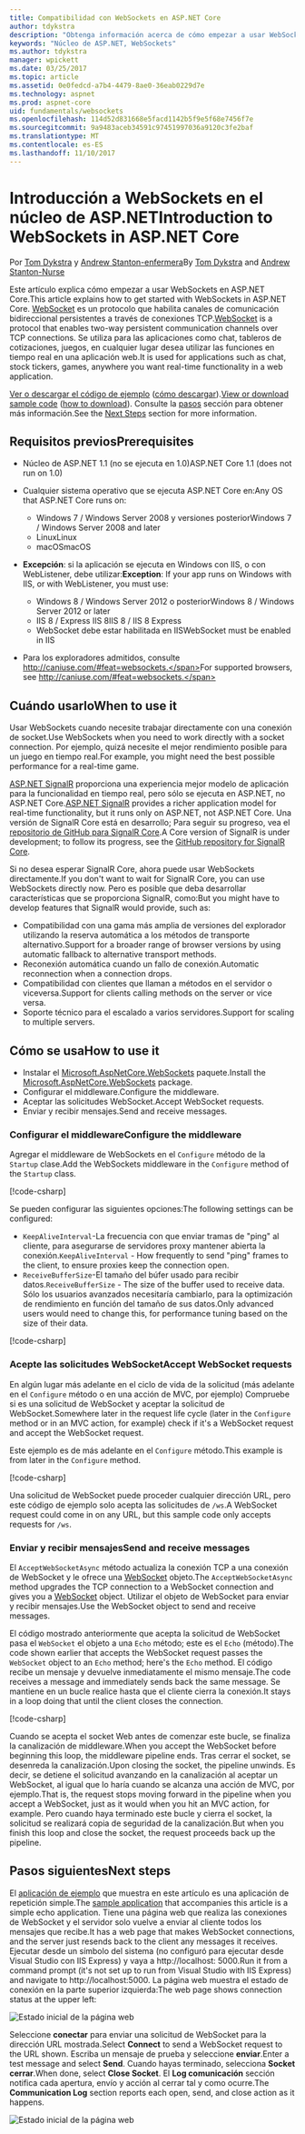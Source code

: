 ```yaml
---
title: Compatibilidad con WebSockets en ASP.NET Core
author: tdykstra
description: "Obtenga información acerca de cómo empezar a usar WebSockets en ASP.NET Core."
keywords: "Núcleo de ASP.NET, WebSockets"
ms.author: tdykstra
manager: wpickett
ms.date: 03/25/2017
ms.topic: article
ms.assetid: 0e0fedcd-a7b4-4479-8ae0-36eab0229d7e
ms.technology: aspnet
ms.prod: aspnet-core
uid: fundamentals/websockets
ms.openlocfilehash: 114d52d831668e5facd1142b5f9e5f68e7456f7e
ms.sourcegitcommit: 9a9483aceb34591c97451997036a9120c3fe2baf
ms.translationtype: MT
ms.contentlocale: es-ES
ms.lasthandoff: 11/10/2017
---
```

# <a name="introduction-to-websockets-in-aspnet-core"></a><span data-ttu-id="0accd-104">Introducción a WebSockets en el núcleo de ASP.NET</span><span class="sxs-lookup"><span data-stu-id="0accd-104">Introduction to WebSockets in ASP.NET Core</span></span>

<span data-ttu-id="0accd-105">Por [Tom Dykstra](https://github.com/tdykstra) y [Andrew Stanton-enfermera](https://github.com/anurse)</span><span class="sxs-lookup"><span data-stu-id="0accd-105">By [Tom Dykstra](https://github.com/tdykstra) and [Andrew Stanton-Nurse](https://github.com/anurse)</span></span>

<span data-ttu-id="0accd-106">Este artículo explica cómo empezar a usar WebSockets en ASP.NET Core.</span><span class="sxs-lookup"><span data-stu-id="0accd-106">This article explains how to get started with WebSockets in ASP.NET Core.</span></span> <span data-ttu-id="0accd-107">[WebSocket](https://wikipedia.org/wiki/WebSocket) es un protocolo que habilita canales de comunicación bidireccional persistentes a través de conexiones TCP.</span><span class="sxs-lookup"><span data-stu-id="0accd-107">[WebSocket](https://wikipedia.org/wiki/WebSocket) is a protocol that enables two-way persistent communication channels over TCP connections.</span></span> <span data-ttu-id="0accd-108">Se utiliza para las aplicaciones como chat, tableros de cotizaciones, juegos, en cualquier lugar desea utilizar las funciones en tiempo real en una aplicación web.</span><span class="sxs-lookup"><span data-stu-id="0accd-108">It is used for applications such as chat, stock tickers, games, anywhere you want real-time functionality in a web application.</span></span>

<span data-ttu-id="0accd-109">[Ver o descargar el código de ejemplo](https://github.com/aspnet/Docs/tree/master/aspnetcore/fundamentals/websockets/sample) ([cómo descargar](xref:tutorials/index#how-to-download-a-sample)).</span><span class="sxs-lookup"><span data-stu-id="0accd-109">[View or download sample code](https://github.com/aspnet/Docs/tree/master/aspnetcore/fundamentals/websockets/sample) ([how to download](xref:tutorials/index#how-to-download-a-sample)).</span></span> <span data-ttu-id="0accd-110">Consulte la [pasos](#next-steps) sección para obtener más información.</span><span class="sxs-lookup"><span data-stu-id="0accd-110">See the [Next Steps](#next-steps) section for more information.</span></span>


## <a name="prerequisites"></a><span data-ttu-id="0accd-111">Requisitos previos</span><span class="sxs-lookup"><span data-stu-id="0accd-111">Prerequisites</span></span>

* <span data-ttu-id="0accd-112">Núcleo de ASP.NET 1.1 (no se ejecuta en 1.0)</span><span class="sxs-lookup"><span data-stu-id="0accd-112">ASP.NET Core 1.1 (does not run on 1.0)</span></span>
* <span data-ttu-id="0accd-113">Cualquier sistema operativo que se ejecuta ASP.NET Core en:</span><span class="sxs-lookup"><span data-stu-id="0accd-113">Any OS that ASP.NET Core runs on:</span></span>
  
  * <span data-ttu-id="0accd-114">Windows 7 / Windows Server 2008 y versiones posterior</span><span class="sxs-lookup"><span data-stu-id="0accd-114">Windows 7 / Windows Server 2008 and later</span></span>
  * <span data-ttu-id="0accd-115">Linux</span><span class="sxs-lookup"><span data-stu-id="0accd-115">Linux</span></span>
  * <span data-ttu-id="0accd-116">macOS</span><span class="sxs-lookup"><span data-stu-id="0accd-116">macOS</span></span>

* <span data-ttu-id="0accd-117">**Excepción**: si la aplicación se ejecuta en Windows con IIS, o con WebListener, debe utilizar:</span><span class="sxs-lookup"><span data-stu-id="0accd-117">**Exception**: If your app runs on Windows with IIS, or with WebListener, you must use:</span></span>

  * <span data-ttu-id="0accd-118">Windows 8 / Windows Server 2012 o posterior</span><span class="sxs-lookup"><span data-stu-id="0accd-118">Windows 8 / Windows Server 2012 or later</span></span>
  * <span data-ttu-id="0accd-119">IIS 8 / Express IIS 8</span><span class="sxs-lookup"><span data-stu-id="0accd-119">IIS 8 / IIS 8 Express</span></span>
  * <span data-ttu-id="0accd-120">WebSocket debe estar habilitada en IIS</span><span class="sxs-lookup"><span data-stu-id="0accd-120">WebSocket must be enabled in IIS</span></span>

* <span data-ttu-id="0accd-121">Para los exploradores admitidos, consulte http://caniuse.com/#feat=websockets.</span><span class="sxs-lookup"><span data-stu-id="0accd-121">For supported browsers, see http://caniuse.com/#feat=websockets.</span></span>

## <a name="when-to-use-it"></a><span data-ttu-id="0accd-122">Cuándo usarlo</span><span class="sxs-lookup"><span data-stu-id="0accd-122">When to use it</span></span>

<span data-ttu-id="0accd-123">Usar WebSockets cuando necesite trabajar directamente con una conexión de socket.</span><span class="sxs-lookup"><span data-stu-id="0accd-123">Use WebSockets when you need to work directly with a socket connection.</span></span> <span data-ttu-id="0accd-124">Por ejemplo, quizá necesite el mejor rendimiento posible para un juego en tiempo real.</span><span class="sxs-lookup"><span data-stu-id="0accd-124">For example, you might need the best possible performance for a real-time game.</span></span>

<span data-ttu-id="0accd-125">[ASP.NET SignalR](https://docs.microsoft.com/aspnet/signalr/overview/getting-started/introduction-to-signalr) proporciona una experiencia mejor modelo de aplicación para la funcionalidad en tiempo real, pero sólo se ejecuta en ASP.NET, no ASP.NET Core.</span><span class="sxs-lookup"><span data-stu-id="0accd-125">[ASP.NET SignalR](https://docs.microsoft.com/aspnet/signalr/overview/getting-started/introduction-to-signalr) provides a richer application model for real-time functionality, but it runs only on ASP.NET, not ASP.NET Core.</span></span> <span data-ttu-id="0accd-126">Una versión de SignalR Core está en desarrollo; Para seguir su progreso, vea el [repositorio de GitHub para SignalR Core](https://github.com/aspnet/SignalR).</span><span class="sxs-lookup"><span data-stu-id="0accd-126">A Core version of SignalR is under development; to follow its progress, see the [GitHub repository for SignalR Core](https://github.com/aspnet/SignalR).</span></span>

<span data-ttu-id="0accd-127">Si no desea esperar SignalR Core, ahora puede usar WebSockets directamente.</span><span class="sxs-lookup"><span data-stu-id="0accd-127">If you don't want to wait for SignalR Core, you can use WebSockets directly now.</span></span> <span data-ttu-id="0accd-128">Pero es posible que deba desarrollar características que se proporciona SignalR, como:</span><span class="sxs-lookup"><span data-stu-id="0accd-128">But you might have to develop features that SignalR would provide, such as:</span></span>

* <span data-ttu-id="0accd-129">Compatibilidad con una gama más amplia de versiones del explorador utilizando la reserva automática a los métodos de transporte alternativo.</span><span class="sxs-lookup"><span data-stu-id="0accd-129">Support for a broader range of browser versions by using automatic fallback to alternative transport methods.</span></span>
* <span data-ttu-id="0accd-130">Reconexión automática cuando un fallo de conexión.</span><span class="sxs-lookup"><span data-stu-id="0accd-130">Automatic reconnection when a connection drops.</span></span>
* <span data-ttu-id="0accd-131">Compatibilidad con clientes que llaman a métodos en el servidor o viceversa.</span><span class="sxs-lookup"><span data-stu-id="0accd-131">Support for clients calling methods on the server or vice versa.</span></span>
* <span data-ttu-id="0accd-132">Soporte técnico para el escalado a varios servidores.</span><span class="sxs-lookup"><span data-stu-id="0accd-132">Support for scaling to multiple servers.</span></span>

## <a name="how-to-use-it"></a><span data-ttu-id="0accd-133">Cómo se usa</span><span class="sxs-lookup"><span data-stu-id="0accd-133">How to use it</span></span>

* <span data-ttu-id="0accd-134">Instalar el [Microsoft.AspNetCore.WebSockets](https://www.nuget.org/packages/Microsoft.AspNetCore.WebSockets/) paquete.</span><span class="sxs-lookup"><span data-stu-id="0accd-134">Install the [Microsoft.AspNetCore.WebSockets](https://www.nuget.org/packages/Microsoft.AspNetCore.WebSockets/) package.</span></span>
* <span data-ttu-id="0accd-135">Configurar el middleware.</span><span class="sxs-lookup"><span data-stu-id="0accd-135">Configure the middleware.</span></span>
* <span data-ttu-id="0accd-136">Aceptar las solicitudes WebSocket.</span><span class="sxs-lookup"><span data-stu-id="0accd-136">Accept WebSocket requests.</span></span>
* <span data-ttu-id="0accd-137">Enviar y recibir mensajes.</span><span class="sxs-lookup"><span data-stu-id="0accd-137">Send and receive messages.</span></span>

### <a name="configure-the-middleware"></a><span data-ttu-id="0accd-138">Configurar el middleware</span><span class="sxs-lookup"><span data-stu-id="0accd-138">Configure the middleware</span></span>

<span data-ttu-id="0accd-139">Agregar el middleware de WebSockets en el `Configure` método de la `Startup` clase.</span><span class="sxs-lookup"><span data-stu-id="0accd-139">Add the WebSockets middleware in the `Configure` method of the `Startup` class.</span></span>

[!code-csharp[](websockets/sample/Startup.cs?name=UseWebSockets)]

<span data-ttu-id="0accd-140">Se pueden configurar las siguientes opciones:</span><span class="sxs-lookup"><span data-stu-id="0accd-140">The following settings can be configured:</span></span>

* <span data-ttu-id="0accd-141">`KeepAliveInterval`-La frecuencia con que enviar tramas de "ping" al cliente, para asegurarse de servidores proxy mantener abierta la conexión.</span><span class="sxs-lookup"><span data-stu-id="0accd-141">`KeepAliveInterval` - How frequently to send "ping" frames to the client, to ensure proxies keep the connection open.</span></span>
* <span data-ttu-id="0accd-142">`ReceiveBufferSize`-El tamaño del búfer usado para recibir datos.</span><span class="sxs-lookup"><span data-stu-id="0accd-142">`ReceiveBufferSize` - The size of the buffer used to receive data.</span></span> <span data-ttu-id="0accd-143">Sólo los usuarios avanzados necesitaría cambiarlo, para la optimización de rendimiento en función del tamaño de sus datos.</span><span class="sxs-lookup"><span data-stu-id="0accd-143">Only advanced users would need to change this, for performance tuning based on the size of their data.</span></span>

[!code-csharp[](websockets/sample/Startup.cs?name=UseWebSocketsOptions)]

### <a name="accept-websocket-requests"></a><span data-ttu-id="0accd-144">Acepte las solicitudes WebSocket</span><span class="sxs-lookup"><span data-stu-id="0accd-144">Accept WebSocket requests</span></span>

<span data-ttu-id="0accd-145">En algún lugar más adelante en el ciclo de vida de la solicitud (más adelante en el `Configure` método o en una acción de MVC, por ejemplo) Compruebe si es una solicitud de WebSocket y aceptar la solicitud de WebSocket.</span><span class="sxs-lookup"><span data-stu-id="0accd-145">Somewhere later in the request life cycle (later in the `Configure` method or in an MVC action, for example) check if it's a WebSocket request and accept the WebSocket request.</span></span>

<span data-ttu-id="0accd-146">Este ejemplo es de más adelante en el `Configure` método.</span><span class="sxs-lookup"><span data-stu-id="0accd-146">This example is from later in the `Configure` method.</span></span>

[!code-csharp[](websockets/sample/Startup.cs?name=AcceptWebSocket&highlight=7)]

<span data-ttu-id="0accd-147">Una solicitud de WebSocket puede proceder cualquier dirección URL, pero este código de ejemplo solo acepta las solicitudes de `/ws`.</span><span class="sxs-lookup"><span data-stu-id="0accd-147">A WebSocket request could come in on any URL, but this sample code only accepts requests for `/ws`.</span></span>

### <a name="send-and-receive-messages"></a><span data-ttu-id="0accd-148">Enviar y recibir mensajes</span><span class="sxs-lookup"><span data-stu-id="0accd-148">Send and receive messages</span></span>

<span data-ttu-id="0accd-149">El `AcceptWebSocketAsync` método actualiza la conexión TCP a una conexión de WebSocket y le ofrece una [WebSocket](https://docs.microsoft.com/dotnet/core/api/system.net.websockets.websocket) objeto.</span><span class="sxs-lookup"><span data-stu-id="0accd-149">The `AcceptWebSocketAsync` method upgrades the TCP connection to a WebSocket connection and gives you a [WebSocket](https://docs.microsoft.com/dotnet/core/api/system.net.websockets.websocket) object.</span></span> <span data-ttu-id="0accd-150">Utilizar el objeto de WebSocket para enviar y recibir mensajes.</span><span class="sxs-lookup"><span data-stu-id="0accd-150">Use the WebSocket object to send and receive messages.</span></span>

<span data-ttu-id="0accd-151">El código mostrado anteriormente que acepta la solicitud de WebSocket pasa el `WebSocket` el objeto a una `Echo` método; este es el `Echo` (método).</span><span class="sxs-lookup"><span data-stu-id="0accd-151">The code shown earlier that accepts the WebSocket request passes the `WebSocket` object to an `Echo` method; here's the `Echo` method.</span></span> <span data-ttu-id="0accd-152">El código recibe un mensaje y devuelve inmediatamente el mismo mensaje.</span><span class="sxs-lookup"><span data-stu-id="0accd-152">The code receives a message and immediately sends back the same message.</span></span> <span data-ttu-id="0accd-153">Se mantiene en un bucle realice hasta que el cliente cierra la conexión.</span><span class="sxs-lookup"><span data-stu-id="0accd-153">It stays in a loop doing that until the client closes the connection.</span></span> 

[!code-csharp[](websockets/sample/Startup.cs?name=Echo)]

<span data-ttu-id="0accd-154">Cuando se acepta el socket Web antes de comenzar este bucle, se finaliza la canalización de middleware.</span><span class="sxs-lookup"><span data-stu-id="0accd-154">When you accept the WebSocket before beginning this loop, the middleware pipeline ends.</span></span>  <span data-ttu-id="0accd-155">Tras cerrar el socket, se desenreda la canalización.</span><span class="sxs-lookup"><span data-stu-id="0accd-155">Upon closing the socket, the pipeline unwinds.</span></span> <span data-ttu-id="0accd-156">Es decir, se detiene el solicitud avanzando en la canalización al aceptar un WebSocket, al igual que lo haría cuando se alcanza una acción de MVC, por ejemplo.</span><span class="sxs-lookup"><span data-stu-id="0accd-156">That is, the request stops moving forward in the pipeline when you accept a WebSocket, just as it would when you hit an MVC action, for example.</span></span>  <span data-ttu-id="0accd-157">Pero cuando haya terminado este bucle y cierra el socket, la solicitud se realizará copia de seguridad de la canalización.</span><span class="sxs-lookup"><span data-stu-id="0accd-157">But when you finish this loop and close the socket, the request proceeds back up the pipeline.</span></span>

## <a name="next-steps"></a><span data-ttu-id="0accd-158">Pasos siguientes</span><span class="sxs-lookup"><span data-stu-id="0accd-158">Next steps</span></span>

<span data-ttu-id="0accd-159">El [aplicación de ejemplo](https://github.com/aspnet/Docs/tree/master/aspnetcore/fundamentals/websockets/sample) que muestra en este artículo es una aplicación de repetición simple.</span><span class="sxs-lookup"><span data-stu-id="0accd-159">The [sample application](https://github.com/aspnet/Docs/tree/master/aspnetcore/fundamentals/websockets/sample) that accompanies this article is a simple echo application.</span></span> <span data-ttu-id="0accd-160">Tiene una página web que realiza las conexiones de WebSocket y el servidor solo vuelve a enviar al cliente todos los mensajes que recibe.</span><span class="sxs-lookup"><span data-stu-id="0accd-160">It has a web page that makes WebSocket connections, and the server just resends back to the client any messages it receives.</span></span> <span data-ttu-id="0accd-161">Ejecutar desde un símbolo del sistema (no configuró para ejecutar desde Visual Studio con IIS Express) y vaya a http://localhost: 5000.</span><span class="sxs-lookup"><span data-stu-id="0accd-161">Run it from a command prompt (it's not set up to run from Visual Studio with IIS Express) and navigate to http://localhost:5000.</span></span> <span data-ttu-id="0accd-162">La página web muestra el estado de conexión en la parte superior izquierda:</span><span class="sxs-lookup"><span data-stu-id="0accd-162">The web page shows connection status at the upper left:</span></span>

![Estado inicial de la página web](websockets/_static/start.png)

<span data-ttu-id="0accd-164">Seleccione **conectar** para enviar una solicitud de WebSocket para la dirección URL mostrada.</span><span class="sxs-lookup"><span data-stu-id="0accd-164">Select **Connect** to send a WebSocket request to the URL shown.</span></span>  <span data-ttu-id="0accd-165">Escriba un mensaje de prueba y seleccione **enviar**.</span><span class="sxs-lookup"><span data-stu-id="0accd-165">Enter a test message and select **Send**.</span></span> <span data-ttu-id="0accd-166">Cuando hayas terminado, selecciona **Socket cerrar**.</span><span class="sxs-lookup"><span data-stu-id="0accd-166">When done, select **Close Socket**.</span></span> <span data-ttu-id="0accd-167">El **Log comunicación** sección notifica cada apertura, envío y acción al cerrar tal y como ocurre.</span><span class="sxs-lookup"><span data-stu-id="0accd-167">The **Communication Log** section reports each open, send, and close action as it happens.</span></span>

![Estado inicial de la página web](websockets/_static/end.png)
